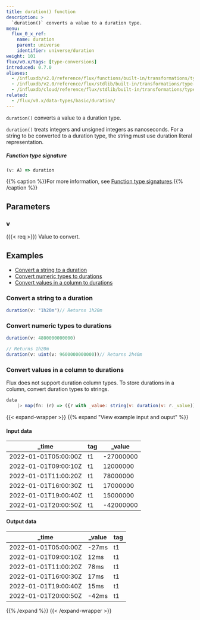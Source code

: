 ```yaml
---
title: duration() function
description: >
  `duration()` converts a value to a duration type.
menu:
  flux_0_x_ref:
    name: duration
    parent: universe
    identifier: universe/duration
weight: 101
flux/v0.x/tags: [type-conversions]
introduced: 0.7.0
aliases:
  - /influxdb/v2.0/reference/flux/functions/built-in/transformations/type-conversions/duration/
  - /influxdb/v2.0/reference/flux/stdlib/built-in/transformations/type-conversions/duration/
  - /influxdb/cloud/reference/flux/stdlib/built-in/transformations/type-conversions/duration/
related:
  - /flux/v0.x/data-types/basic/duration/
---
```


<!------------------------------------------------------------------------------

IMPORTANT: This page was generated from comments in the Flux source code. Any
edits made directly to this page will be overwritten the next time the
documentation is generated. 

To make updates to this documentation, update the function comments above the
function definition in the Flux source code:

https://github.com/influxdata/flux/blob/master/stdlib/universe/universe.flux#L3092-L3092

Contributing to Flux: https://github.com/influxdata/flux#contributing
Fluxdoc syntax: https://github.com/influxdata/flux/blob/master/docs/fluxdoc.md

------------------------------------------------------------------------------->

`duration()` converts a value to a duration type.

`duration()` treats integers and unsigned integers as nanoseconds.
For a string to be converted to a duration type, the string must use
duration literal representation.

##### Function type signature

```js
(v: A) => duration
```

{{% caption %}}For more information, see [Function type signatures](/flux/v0.x/function-type-signatures/).{{% /caption %}}

## Parameters

### v
({{< req >}})
Value to convert.




## Examples

- [Convert a string to a duration](#convert-a-string-to-a-duration)
- [Convert numeric types to durations](#convert-numeric-types-to-durations)
- [Convert values in a column to durations](#convert-values-in-a-column-to-durations)

### Convert a string to a duration

```js
duration(v: "1h20m")// Returns 1h20m


```


### Convert numeric types to durations

```js
duration(v: 4800000000000)

// Returns 1h20m
duration(v: uint(v: 9600000000000))// Returns 2h40m


```


### Convert values in a column to durations

Flux does not support duration column types.
To store durations in a column, convert duration types to strings.

```js
data
    |> map(fn: (r) => ({r with _value: string(v: duration(v: r._value))}))

```

{{< expand-wrapper >}}
{{% expand "View example input and ouput" %}}

#### Input data

| _time                | tag  | _value    |
| -------------------- | ---- | --------- |
| 2022-01-01T05:00:00Z | t1   | -27000000 |
| 2022-01-01T09:00:10Z | t1   | 12000000  |
| 2022-01-01T11:00:20Z | t1   | 78000000  |
| 2022-01-01T16:00:30Z | t1   | 17000000  |
| 2022-01-01T19:00:40Z | t1   | 15000000  |
| 2022-01-01T20:00:50Z | t1   | -42000000 |


#### Output data

| _time                | _value  | tag  |
| -------------------- | ------- | ---- |
| 2022-01-01T05:00:00Z | -27ms   | t1   |
| 2022-01-01T09:00:10Z | 12ms    | t1   |
| 2022-01-01T11:00:20Z | 78ms    | t1   |
| 2022-01-01T16:00:30Z | 17ms    | t1   |
| 2022-01-01T19:00:40Z | 15ms    | t1   |
| 2022-01-01T20:00:50Z | -42ms   | t1   |

{{% /expand %}}
{{< /expand-wrapper >}}
